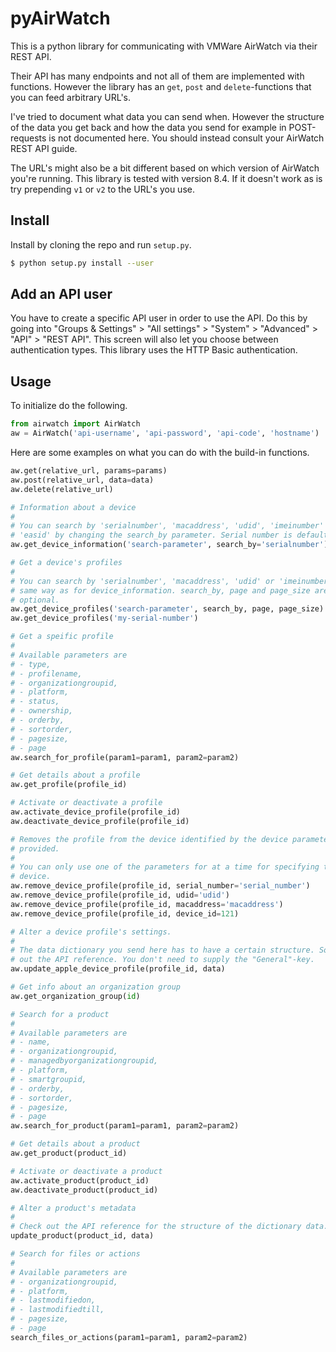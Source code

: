 # pyAirWatch

This is a python library for communicating with VMWare AirWatch via their REST
API.

Their API has many endpoints and not all of them are implemented with functions.
However the library has an `get`, `post` and `delete`-functions that you can
feed arbitrary URL's.

I've tried to document what data you can send when. However the structure of the
data you get back and how the data you send for example in POST-requests is not
documented here. You should instead consult your AirWatch REST API guide.

The URL's might also be a bit different based on which version of AirWatch
you're running. This library is tested with version 8.4. If it doesn't work as
is try prepending `v1` or `v2` to the URL's you use.

## Install

Install by cloning the repo and run `setup.py`.

```bash
$ python setup.py install --user
```

## Add an API user

You have to create a specific API user in order to use the API. Do this by going
into "Groups & Settings" > "All settings" > "System" > "Advanced" > "API" >
"REST API". This screen will also let you choose between authentication types.
This library uses the HTTP Basic authentication.

## Usage

To initialize do the following.

```python
from airwatch import AirWatch
aw = AirWatch('api-username', 'api-password', 'api-code', 'hostname')
```

Here are some examples on what you can do with the build-in functions.

```python
aw.get(relative_url, params=params)
aw.post(relative_url, data=data)
aw.delete(relative_url)

# Information about a device
#
# You can search by 'serialnumber', 'macaddress', 'udid', 'imeinumber' or
# 'easid' by changing the search_by parameter. Serial number is default.
aw.get_device_information('search-parameter', search_by='serialnumber'):

# Get a device's profiles
#
# You can search by 'serialnumber', 'macaddress', 'udid' or 'imeinumber' in the
# same way as for device_information. search_by, page and page_size are
# optional.
aw.get_device_profiles('search-parameter', search_by, page, page_size)
aw.get_device_profiles('my-serial-number')

# Get a speific profile
#
# Available parameters are
# - type,
# - profilename,
# - organizationgroupid,
# - platform,
# - status,
# - ownership,
# - orderby,
# - sortorder,
# - pagesize,
# - page
aw.search_for_profile(param1=param1, param2=param2)

# Get details about a profile
aw.get_profile(profile_id)

# Activate or deactivate a profile
aw.activate_device_profile(profile_id)
aw.deactivate_device_profile(profile_id)

# Removes the profile from the device identified by the device parameter
# provided.
#
# You can only use one of the parameters for at a time for specifying the
# device.
aw.remove_device_profile(profile_id, serial_number='serial_number')
aw.remove_device_profile(profile_id, udid='udid')
aw.remove_device_profile(profile_id, macaddress='macaddress')
aw.remove_device_profile(profile_id, device_id=121)

# Alter a device profile's settings.
#
# The data dictionary you send here has to have a certain structure. So check
# out the API reference. You don't need to supply the "General"-key.
aw.update_apple_device_profile(profile_id, data)

# Get info about an organization group
aw.get_organization_group(id)

# Search for a product
#
# Available parameters are
# - name,
# - organizationgroupid,
# - managedbyorganizationgroupid,
# - platform,
# - smartgroupid,
# - orderby,
# - sortorder,
# - pagesize,
# - page
aw.search_for_product(param1=param1, param2=param2)

# Get details about a product
aw.get_product(product_id)

# Activate or deactivate a product
aw.activate_product(product_id)
aw.deactivate_product(product_id)

# Alter a product's metadata
#
# Check out the API reference for the structure of the dictionary data.
update_product(product_id, data)

# Search for files or actions
#
# Available parameters are
# - organizationgroupid,
# - platform,
# - lastmodifiedon,
# - lastmodifiedtill,
# - pagesize,
# - page
search_files_or_actions(param1=param1, param2=param2)
```
